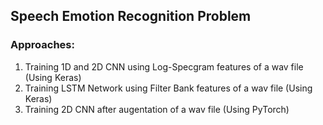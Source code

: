 ## Speech Emotion Recognition Problem

### Approaches:
1. Training 1D and 2D CNN using Log-Specgram features of a wav file (Using Keras)
2. Training LSTM Network using Filter Bank features of a wav file (Using Keras)
3. Training 2D CNN after augentation of a wav file (Using PyTorch)
